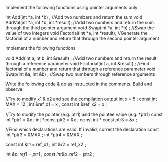 Implement the following functions using pointer arguments only

int Add(int *a, int *b) ;    //Add two numbers and return the sum
void AddVal(int *a, int *b, int *result); //Add two numbers and return the sum through the third pointer argument
void Swap(int *a, int *b) ;  //Swap the value of two integers
void Factorial(int *a, int *result);       //Generate the factorial of a number and return that through the second pointer argument


Implement the following functions

void Add(int a,int b, int &result) ;    //Add two numbers and return the result through a reference parameter
void Factorial(int a, int &result) ;    //Find factorial of a number and return that through a reference parameter
void Swap(int &a, int &b) ;            //Swap two numbers through reference arguments

Write the following code & do as instructed in the comments. Build and observe.

//Try to modify x1 & x2 and see the compilation output
int x = 5 ;
const int MAX = 12 ;
int &ref_x1 = x ;
const int &ref_x2 = x ;
 
//Try to modify the pointer (e.g. ptr1) and the pointee value (e.g. *ptr1)
const int *ptr1 = &x ;
int *const ptr2 = &x ;
const int * const ptr3 = &x ;
 
//Find which declarations are valid. If invalid, correct the declaration
const int *ptr3 = &MAX ;
int *ptr4 = &MAX ;
 
const int &r1 = ref_x1 ;
int &r2 = ref_x2 ;
 
int *&p_ref1 = ptr1 ;
const int*&p_ref2 = ptr2 ;
 
